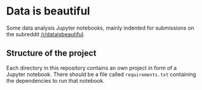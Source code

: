 # Data is beautiful
Some data analysis Jupyter notebooks, mainly indented for submissions on the subreddit [/r/dataisbeautiful](https://www.reddit.com/r/dataisbeautiful/).


## Structure of the project
Each directory in this repository contains an own project in form of a Jupyter notebook. There should be a file called `requirements.txt` containing the dependencies to run that notebook.
